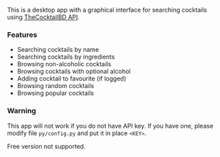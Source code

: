This is a desktop app with a graphical interface for searching cocktails using [TheCocktailBD API](https://www.thecocktaildb.com/api.php).

### Features
* Searching cocktails by name
* Searching cocktails by ingredients
* Browsing non-alcoholic cocktails
* Browsing cocktails with optional alcohol
* Adding cocktail to favourite (if logged)
* Browsing random cocktails
* Browsing popular cocktails

### Warning
This app will not work if you do not have API key. If you have one, 
please modify file `py/config.py` and put it in place `<KEY>`.

Free version not supported.